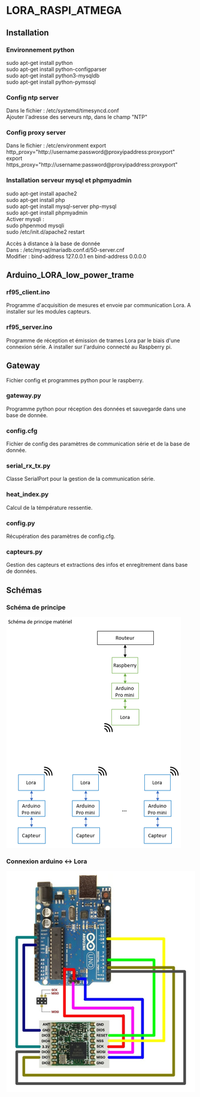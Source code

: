 # LORA_RASPI_ATMEGA
## Installation
### Environnement python
sudo apt-get install python  
sudo apt-get install python-configparser  
sudo apt-get install python3-mysqldb  
sudo apt-get install python-pymssql

### Config ntp server
Dans le fichier : /etc/systemd/timesyncd.conf  
Ajouter l'adresse des serveurs ntp, dans le champ "NTP"

### Config proxy server
Dans le fichier : /etc/environment
export http_proxy="http://username:password@proxyipaddress:proxyport"  
export https_proxy="http://username:password@proxyipaddress:proxyport"  

### Installation serveur mysql et phpmyadmin 
sudo apt-get install apache2  
sudo apt-get install php    
sudo apt-get install mysql-server php-mysql  
sudo apt-get install phpmyadmin  
Activer mysqli :  
sudo phpenmod mysqli  
sudo /etc/init.d/apache2 restart  

Accès à distance à la base de donnée  
Dans : /etc/mysql/mariadb.conf.d/50-server.cnf  
Modifier : bind-address 127.0.0.1 en bind-address 0.0.0.0  
## Arduino_LORA_low_power_trame
### rf95_client.ino
Programme d'acquisition de mesures et envoie par communication Lora. A installer sur les modules capteurs.

### rf95_server.ino
Programme de réception et émission de trames Lora par le biais d'une connexion série. A installer sur l'arduino connecté au Raspberry pi.

## Gateway
Fichier config et programmes python pour le raspberry.
### gateway.py
Programme python pour réception des données et sauvegarde dans une base de donnée.
### config.cfg
Fichier de config des paramètres de communication série et de la base de donnée.
### serial_rx_tx.py
Classe SerialPort pour la gestion de la communication série.
### heat_index.py
Calcul de la témpérature ressentie.
### config.py
Récupération des paramètres de config.cfg.
### capteurs.py
Gestion des capteurs et extractions des infos et enregitrement dans base de données. 

## Schémas
### Schéma de principe
![alt text](https://github.com/David-LETINAUD/LORA_RASPI_ATMEGA/blob/master/Images/Schema_materiel.PNG)

### Connexion arduino <-> Lora
![alt text](https://github.com/David-LETINAUD/LORA_RASPI_ATMEGA/blob/master/Images/LoRa-com-Arduino-UNO.jpg)
